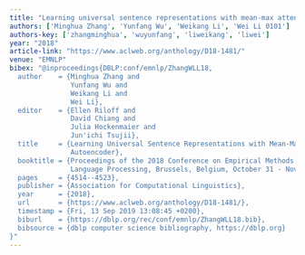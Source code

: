 ```yaml
---
title: "Learning universal sentence representations with mean-max attention autoencoder"
authors: ['Minghua Zhang', 'Yunfang Wu', 'Weikang Li', 'Wei Li 0101']
authors-key: ['zhangminghua', 'wuyunfang', 'liweikang', 'liwei']
year: "2018"
article-link: "https://www.aclweb.org/anthology/D18-1481/"
venue: "EMNLP"
bibex: "@inproceedings{DBLP:conf/emnlp/ZhangWLL18,
  author    = {Minghua Zhang and
               Yunfang Wu and
               Weikang Li and
               Wei Li},
  editor    = {Ellen Riloff and
               David Chiang and
               Julia Hockenmaier and
               Jun'ichi Tsujii},
  title     = {Learning Universal Sentence Representations with Mean-Max Attention
               Autoencoder},
  booktitle = {Proceedings of the 2018 Conference on Empirical Methods in Natural
               Language Processing, Brussels, Belgium, October 31 - November 4, 2018},
  pages     = {4514--4523},
  publisher = {Association for Computational Linguistics},
  year      = {2018},
  url       = {https://www.aclweb.org/anthology/D18-1481/},
  timestamp = {Fri, 13 Sep 2019 13:08:45 +0200},
  biburl    = {https://dblp.org/rec/conf/emnlp/ZhangWLL18.bib},
  bibsource = {dblp computer science bibliography, https://dblp.org}
}"
---
```

